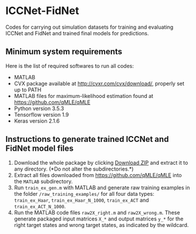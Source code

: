# ICCNet-FidNet
Codes for carrying out simulation datasets for training and evaluating ICCNet and FidNet and trained final models for predictions.

## Minimum system requirements
Here is the list of required softwares to run all codes:
* MATLAB
* CVX package available at http://cvxr.com/cvx/download/, properly set up to PATH
* MATLAB files for maximum-likelihood estimation found at https://github.com/qMLE/qMLE
* Python version 3.5.3
* Tensorflow version 1.9
* Keras version 2.1.6

## Instructions to generate trained ICCNet and FidNet model files
1. Download the whole package by clicking [Download ZIP](https://github.com/ACAD-repo/ICCNet-FidNet/archive/main.zip) and extract it to any directory. (\*Do not alter the subdirectories.\*)
2. Extract all files downloaded from https://github.com/qMLE/qMLE into the `MATLAB` subdirectory.
3. Run `train_ex_gen.m` with MATLAB and generate raw training examples in the folder `/raw_training_examples/` for all four data types: `train_ex_Haar`, `train_ex_Haar_N_1000`, `train_ex_ACT` and `train_ex_ACT_N_1000`.
4. Run the MATLAB code files `raw2X_right.m` and `raw2X_wrong.m`. These generate packaged input matrices `X_*` and output matrices `y_*` for the right target states and wrong target states, as indicated by the wildcard.
